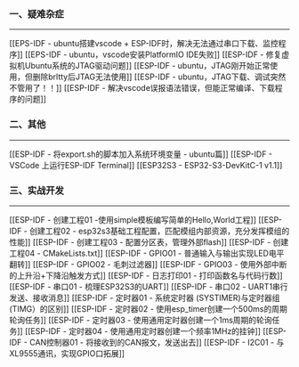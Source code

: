 ### 一、疑难杂症
---
[[EPS-IDF - ubuntu搭建vscode + ESP-IDF时，解决无法通过串口下载、监控程序]]
[[EPS-IDF - ubuntu，vscode安装PlatformIO IDE失败]]
[[ESP-IDF - 修复虚拟机Ubuntu系统的JTAG驱动问题]]
[[ESP-IDF - ubuntu，JTAG刚开始正常使用，但删除brltty后JTAG无法使用]]
[[ESP-IDF - ubuntu，JTAG下载、调试突然不管用了！！]]
[[ESP-IDF - 解决vscode误报语法错误，但能正常编译、下载程序的问题]]

### 二、其他
---
[[ESP-IDF - 将export.sh的脚本加入系统环境变量 - ubuntu篇]]
[[ESP-IDF - VSCode 上运行ESP-IDF Terminal]]
[[ESP32S3 - ESP32-S3-DevKitC-1 v1.1]]

### 三、实战开发
---
[[ESP-IDF - 创建工程01 -使用simple模板编写简单的Hello,World工程]]
[[ESP-IDF - 创建工程02 - esp32s3基础工程配置，匹配模组内部资源，充分发挥模组的性能]]
[[ESP-IDF - 创建工程03 - 配置分区表，管理外部flash]]
[[ESP-IDF - 创建工程04 - CMakeLists.txt]]
[[ESP-IDF - GPIO01 - 普通输入与输出实现LED电平翻转]]
[[ESP-IDF - GPIO02 - 毛刺过滤器]]
[[ESP-IDF - GPIO03 - 使用外部中断的上升沿+下降沿触发方式]]
[[ESP-IDF - 日志打印01 - 打印函数名与代码行数]]
[[ESP-IDF - 串口01 - 梳理ESP32S3的UART]]
[[ESP-IDF - 串口02 - UART1串行发送、接收消息]]
[[ESP-IDF - 定时器01 - 系统定时器 (SYSTIMER)与定时器组 (TIMG）的区别]]
[[ESP-IDF - 定时器02 - 使用esp_timer创建一个500ms的周期轮询任务]]
[[ESP-IDF - 定时器03 - 使用通用定时器创建一个1ms周期的轮询任务]]
[[ESP-IDF - 定时器04 - 使用通用定时器创建一个频率1MHz的挂钟]]
[[ESP-IDF - CAN控制器01 - 将接收到的CAN报文，发送出去]]
[[ESP-IDF - I2C01 - 与XL9555通讯，实现GPIO口拓展]]











